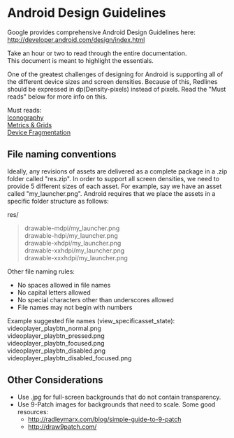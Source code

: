 Android Design Guidelines
===

Google provides comprehensive Android Design Guidelines here:  
http://developer.android.com/design/index.html

Take an hour or two to read through the entire documentation.  
This document is meant to highlight the essentials.  

One of the greatest challenges of designing for Android is supporting all of the 
different device sizes and screen densities.  Because of this, Redlines should be 
expressed in dp(Density-pixels) instead of pixels.  Read the "Must reads" below
for more info on this.

Must reads:  
[Iconography](http://developer.android.com/design/style/iconography.html)  
[Metrics & Grids](http://developer.android.com/design/style/metrics-grids.html)  
[Device Fragmentation](http://developer.android.com/about/dashboards/index.html)  


File naming conventions
---------------------

Ideally, any revisions of assets are delivered as a complete package in a .zip 
folder called "res.zip".  In order to support all screen densities, we need to 
provide 5 different sizes of each asset.  For example, say we have an asset
called "my_launcher.png".  Android requires that we place the assets in a 
specific folder structure as follows:

res/  
> 	drawable-mdpi/my_launcher.png  
> 	drawable-hdpi/my_launcher.png  
> 	drawable-xhdpi/my_launcher.png  
> 	drawable-xxhdpi/my_launcher.png  
> 	drawable-xxxhdpi/my_launcher.png  
	
Other file naming rules:
* No spaces allowed in file names
* No capital letters allowed
* No special characters other than underscores allowed
* File names may not begin with numbers

Example suggested file names (view_specificasset_state):  
videoplayer_playbtn_normal.png  
videoplayer_playbtn_pressed.png  
videoplayer_playbtn_focused.png  
videoplayer_playbtn_disabled.png  
videoplayer_playbtn_disabled_focused.png  


Other Considerations
---------------------
* Use .jpg for full-screen backgrounds that do not contain transparency.
* Use 9-Patch images for backgrounds that need to scale.  Some good resources: 
	- http://radleymarx.com/blog/simple-guide-to-9-patch
	- http://draw9patch.com/

